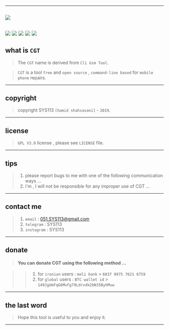 ------------------------------------------------------------------------------------------------------------------
![](https://github.com/sys113/CliGsmTool/raw/master/CGT.png)
------------------------------------------------------------------------------------------------------------------
![](https://img.shields.io/github/stars/SYS113/CGT.svg)
![](https://img.shields.io/github/forks/SYS113/CGT.svg)
![](https://img.shields.io/github/tag/SYS113/CGT.svg)
![](https://img.shields.io/github/release/SYS113/CGT.svg)
![](https://img.shields.io/github/issues/SYS113/CGT.svg)
------------------------------------------------------------------------------------------------------------------
## what is `CGT`

> The `CGT` name is derived from `Cli Gsm Tool`.

> `CGT` is a tool `free` and `open source` , `command-line based` for `mobile phone` repairs.
------------------------------------------------------------------------------------------------------------------
## copyright 

> copyright SYS113 `[hamid shahsavani]` - `2019`.
------------------------------------------------------------------------------------------------------------------
## license 

> `GPL V3.0` license , please see `LICENSE` file.
------------------------------------------------------------------------------------------------------------------
## tips 

> 1. please report bugs to me with one of the following communication ways ...
> 2. i'm , I will not be responsible for any improper use of CGT ...
------------------------------------------------------------------------------------------------------------------
## contact me 

> 1. `email`      : 051.SYS113@gmail.com
> 2. `telegram`   : SYS113
> 3. `instagram`  : SYS113
------------------------------------------------------------------------------------------------------------------
## donate 

> #### You can donate CGT using the following method ...

> > 1. for `iranian` users :   `meli bank`   > `6037 9975 7621 6759`
> > 2. for `global`  users : `BTC wallet id` > `149JgUmFqG6MvFg79Ldrvdk2bN35ByhMuw`
-------------------------------------------------------------------------------------------------------------------
## the last word 

> Hope this tool is useful to you and enjoy it.
-------------------------------------------------------------------------------------------------------------------
